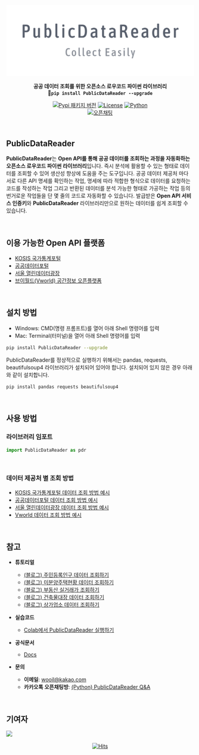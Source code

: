 <div align="center">

![PNG](https://github.com/WooilJeong/PublicDataReader/blob/master/assets/img/logo_v1.png?raw=true)

<b>공공 데이터 조회를 위한 오픈소스 로우코드 파이썬 라이브러리</b><br>
<b>🚀`pip install PublicDataReader --upgrade`</b>

[![Pypi 패키지 버전](https://img.shields.io/pypi/v/publicdatareader.svg)](https://pypi.org/project/publicdatareader/)
[![License](https://img.shields.io/pypi/l/ansicolortags.svg)](https://img.shields.io/pypi/l/ansicolortags.svg)
[![Python](https://img.shields.io/badge/Official-Docs-tomato)](https://wooiljeong.github.io/PublicDataReader/)  
[![오픈채팅](https://img.shields.io/badge/오픈채팅-Q&A-yellow?logo=KakaoTalk)](https://open.kakao.com/o/gbt2Pl2d)

<br>

<div align="left">

## PublicDataReader

**PublicDataReader**는 **Open API를 통해 공공 데이터를 조회하는 과정을 자동화하는 오픈소스 로우코드 파이썬 라이브러리**입니다. 즉시 분석에 활용할 수 있는 형태로 데이터를 조회할 수 있어 생산성 향상에 도움을 주는 도구입니다. 공공 데이터 제공처 마다 서로 다른 API 명세를 확인하는 작업, 명세에 따라 적합한 형식으로 데이터를 요청하는 코드를 작성하는 작업 그리고 반환된 데이터를 분석 가능한 형태로 가공하는 작업 등의 번거로운 작업들을 단 몇 줄의 코드로 자동화할 수 있습니다. 발급받은 **Open API 서비스 인증키**와 **PublicDataReader** 라이브러리만으로 원하는 데이터를 쉽게 조회할 수 있습니다.

<br>

## 이용 가능한 Open API 플랫폼

- [KOSIS 국가통계포털](https://kosis.kr/index/index.do)
- [공공데이터포털](https://www.data.go.kr/)
- [서울 열린데이터광장](https://data.seoul.go.kr/)
- [브이월드(Vworld) 공간정보 오픈플랫폼](https://www.vworld.kr/dev/v4api.do)

<br>

## 설치 방법

- Windows: CMD(명령 프롬프트)를 열어 아래 Shell 명령어를 입력
- Mac: Terminal(터미널)을 열어 아래 Shell 명령어를 입력

```bash
pip install PublicDataReader --upgrade
```

PublicDataReader를 정상적으로 실행하기 위해서는 pandas, requests, beautifulsoup4 라이브러리가 설치되어 있어야 합니다. 설치되어 있지 않은 경우 아래와 같이 설치합니다.

```bash
pip install pandas requests beautifulsoup4
```

<br>

## 사용 방법

### 라이브러리 임포트

```python
import PublicDataReader as pdr
```

<br>

### 데이터 제공처 별 조회 방법

- [KOSIS 국가통계포털 데이터 조회 방법 예시](https://github.com/WooilJeong/PublicDataReader/blob/master/assets/docs/kosis.md)
- [공공데이터포털 데이터 조회 방법 예시](https://github.com/WooilJeong/PublicDataReader/blob/master/assets/docs/portal.md)
- [서울 열린데이터광장 데이터 조회 방법 예시](https://github.com/WooilJeong/PublicDataReader/blob/master/assets/docs/seoul.md)
- [Vworld 데이터 조회 방법 예시](https://github.com/WooilJeong/PublicDataReader/blob/master/assets/docs/vworld.md)


<br>

## 참고

- **튜토리얼**  
  - [(블로그) 주민등록인구 데이터 조회하기](https://wooiljeong.github.io/python/pdr-kosis-ex1/)
  - [(블로그) 미분양주택현황 데이터 조회하기](https://wooiljeong.github.io/python/pdr-kosis-ex2/)
  - [(블로그) 부동산 실거래가 조회하기](https://wooiljeong.github.io/python/public_data_reader_01/)
  - [(블로그) 건축물대장 데이터 조회하기](https://wooiljeong.github.io/python/public_data_reader_03/)
  - [(블로그) 상가업소 데이터 조회하기](https://wooiljeong.github.io/python/public_data_reader_02/)

- **실습코드**  
  - [Colab에서 PublicDataReader 실행하기](https://colab.research.google.com/drive/1fgT0D_tP-JyglobtDFfYQ6wQXfWWujIV?usp=sharing)  

- **공식문서**
  - [Docs](https://wooiljeong.github.io/PublicDataReader/)

- **문의**  
  - **이메일**: wooil@kakao.com  
  - **카카오톡 오픈채팅방**: [(Python) PublicDataReader Q&A](https://open.kakao.com/o/gbt2Pl2d)  

<br>

## 기여자

<a href="https://github.com/wooiljeong/publicdatareader/graphs/contributors">
  <img src="https://contrib.rocks/image?repo=wooiljeong/publicdatareader" />
</a>

<br>



<div align=center>

[![Hits](https://hits.seeyoufarm.com/api/count/incr/badge.svg?url=https%3A%2F%2Fgithub.com%2FWooilJeong%2FPublicDataReader&count_bg=%2379C83D&title_bg=%23555555&icon=github.svg&icon_color=%23FFFFFF&title=hits&edge_flat=false)](https://hits.seeyoufarm.com)

</div>